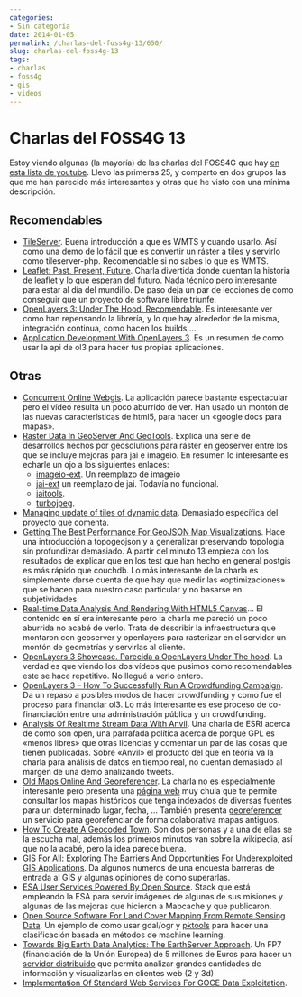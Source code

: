 ```yaml
---
categories:
- Sin categoría
date: 2014-01-05
permalink: /charlas-del-foss4g-13/650/
slug: charlas-del-foss4g-13
tags:
- charlas
- foss4g
- gis
- videos
---
```


# Charlas del FOSS4G 13

Estoy viendo algunas (la mayoría) de las charlas del FOSS4G que hay [en esta lista de youtube](https://www.youtube.com/playlist?list=PLWW0CjV-TafaBjkroiOxcQw8NdOQ_fhu2). Llevo las primeras 25, y comparto en dos grupos las que me han parecido más interesantes y otras que he visto con una mínima descripción.

## Recomendables

- [TileServer](https://www.youtube.com/watch?v=YXBpZ6Ai2q0&list=PLWW0CjV-TafaBjkroiOxcQw8NdOQ_fhu2&index=5). Buena introducción a que es WMTS y cuando usarlo. Así como una demo de lo fácil que es convertir un ráster a tiles y servirlo como tileserver-php. Recomendable si no sabes lo que es WMTS.
- [Leaflet: Past, Present, Future](https://www.youtube.com/watch?v=_P2SaCPbJ4w). Charla divertida donde cuentan la historia de leaflet y lo que esperan del futuro. Nada técnico pero interesante para estar al día del mundillo. De paso deja un par de lecciones de como conseguir que un proyecto de software libre triunfe.
- [OpenLayers 3: Under The Hood. Recomendable](https://www.youtube.com/watch?v=dCAq1UHRjUg&list=PLWW0CjV-TafaBjkroiOxcQw8NdOQ_fhu2&index=11). Es interesante ver como han repensando la librería, y lo que hay alrededor de la misma, integración continua, como hacen los builds,…
- [Application Development With OpenLayers 3](https://www.youtube.com/watch?v=SPPhpLTkWX8&list=PLWW0CjV-TafaBjkroiOxcQw8NdOQ_fhu2&index=13). Es un resumen de como usar la api de ol3 para hacer tus propias aplicaciones.

## Otras

- [Concurrent Online Webgis](https://www.youtube.com/watch?v=-ezzjGghdgE&list=PLWW0CjV-TafaBjkroiOxcQw8NdOQ_fhu2&index=2). La aplicación parece bastante espectacular pero el vídeo resulta un poco aburrido de ver. Han usado un montón de las nuevas características de html5, para hacer un «google docs para mapas».
- [Raster Data In GeoServer And GeoTools](https://www.youtube.com/watch?v=M-rVdlkRCq4&list=PLWW0CjV-TafaBjkroiOxcQw8NdOQ_fhu2&index=3). Explica una serie de desarrollos hechos por geosolutions para ráster en geoserver entre los que se incluye mejoras para jai e imageio. En resumen lo interesante es echarle un ojo a los siguientes enlaces: 
    - [imageio-ext](https://github.com/geosolutions-it/imageio-ext/wiki). Un reemplazo de imageio
    - [jai-ext](https://github.com/geosolutions-it/jai-ext) un reemplazo de jai. Todavía no funcional.
    - [jaitools](http://jaitools.org/).
    - [turbojpeg](https://github.com/geosolutions-it/imageio-ext/wiki/TurboJPEG-plugin).
- [Managing update of tiles of dynamic data](< https://www.youtube.com/watch?v=Cl1trRVieU4&list=PLWW0CjV-TafaBjkroiOxcQw8NdOQ_fhu2&index=6>). Demasiado específica del proyecto que comenta.
- [Getting The Best Performance For GeoJSON Map Visualizations](https://www.youtube.com/watch?v=LlXWg1aRR40&list=PLWW0CjV-TafaBjkroiOxcQw8NdOQ_fhu2&index=9). Hace una introducción a topogeojson y a generalizar preservando topología sin profundizar demasiado. A partir del minuto 13 empieza con los resultados de explicar que en los test que han hecho en general postgis es más rápido que couchdb. Lo más interesante de la charla es simplemente darse cuenta de que hay que medir las «optimizaciones» que se hacen para nuestro caso particular y no basarse en subjetividades.
- [Real-time Data Analysis And Rendering With HTML5 Canvas](https://www.youtube.com/watch?v=15G53qJFKnc&list=PLWW0CjV-TafaBjkroiOxcQw8NdOQ_fhu2&index=12)… El contenido en sí era interesante pero la charla me pareció un poco aburrida no acabé de verlo. Trata de describir la infraestructura que montaron con geoserver y openlayers para rasterizar en el servidor un montón de geometrías y servirlas al cliente.
- [OpenLayers 3 Showcase. Parecida a OpenLayers Under The hood](https://www.youtube.com/watch?v=GKrif4fswfg&list=PLWW0CjV-TafaBjkroiOxcQw8NdOQ_fhu2&index=14). La verdad es que viendo los dos vídeos que pusimos como recomendables este se hace repetitivo. No llegué a verlo entero.
- [OpenLayers 3 – How To Successfully Run A Crowdfunding Campaign](https://www.youtube.com/watch?v=i-fm6sRnbZo&list=PLWW0CjV-TafaBjkroiOxcQw8NdOQ_fhu2&index=15). Da un repaso a posibles modos de hacer crowdfunding y como fue el proceso para financiar ol3. Lo más interesante es ese proceso de co-financiación entre una administración pública y un crowdfunding.
- [Analysis Of Realtime Stream Data With Anvil](https://www.youtube.com/watch?v=e1LOSZFPgk8&list=PLWW0CjV-TafaBjkroiOxcQw8NdOQ_fhu2&index=16). Una charla de ESRI acerca de como son open, una parrafada política acerca de porque GPL es «menos libres» que otras licencias y comentar un par de las cosas que tienen publicadas. Sobre «Anvil» el producto del que en teoría va la charla para análisis de datos en tiempo real, no cuentan demasiado al margen de una demo analizando tweets.
- [Old Maps Online And Georeferencer](https://www.youtube.com/watch?v=DWNxeZIi7EU&list=PLWW0CjV-TafaBjkroiOxcQw8NdOQ_fhu2&index=18). La charla no es especialmente interesante pero presenta una [página web](http://www.oldmapsonline.org/) muy chula que te permite consultar los mapas históricos que tenga indexados de diversas fuentes para un determinado lugar, fecha, … También presenta [georeferencer](http://www.georeferencer.com/) un servicio para georefenciar de forma colaborativa mapas antiguos.
- [How To Create A Geocoded Town](https://www.youtube.com/watch?v=k-Qpx15zPYo&list=PLWW0CjV-TafaBjkroiOxcQw8NdOQ_fhu2&index=17). Son dos personas y a una de ellas se la escucha mal, además los primeros minutos van sobre la wikipedia, así que no la acabé, pero la idea parece buena.
- [GIS For All: Exploring The Barriers And Opportunities For Underexploited GIS Applications](https://www.youtube.com/watch?v=wY8CXnikZ-g&list=PLWW0CjV-TafaBjkroiOxcQw8NdOQ_fhu2&index=21). Da algunos numeros de una encuesta barreras de entrada al GIS y algunas opiniones de como superarlas.
- [ESA User Services Powered By Open Source](https://www.youtube.com/watch?v=Wg8KQ_MGJGA&list=PLWW0CjV-TafaBjkroiOxcQw8NdOQ_fhu2&index=22). Stack que está empleando la ESA para servir imágenes de algunas de sus misiones y algunas de las mejoras que hicieron a Mapcache y que publicaron.
- [Open Source Software For Land Cover Mapping From Remote Sensing Data](https://www.youtube.com/watch?v=PEg0Tvl26Fg&list=PLWW0CjV-TafaBjkroiOxcQw8NdOQ_fhu2). Un ejemplo de como usar gdal/ogr y [pktools](http://pktools.nongnu.org/) para hacer una clasificación basada en métodos de machine learning.
- [Towards Big Earth Data Analytics: The EarthServer Approach](https://www.youtube.com/watch?v=2QcFMsirmDY&list=PLWW0CjV-TafaBjkroiOxcQw8NdOQ_fhu2). Un FP7 (financiación de la Unión Europea) de 5 millones de Euros para hacer un [servidor distribuido](http://earthserver.eu/) que permita analizar grandes cantidades de información y visualizarlas en clientes web (2 y 3d)
- [Implementation Of Standard Web Services For GOCE Data Exploitation](https://www.youtube.com/watch?v=rgyypeOezwo&list=PLWW0CjV-TafaBjkroiOxcQw8NdOQ_fhu2&index=25).